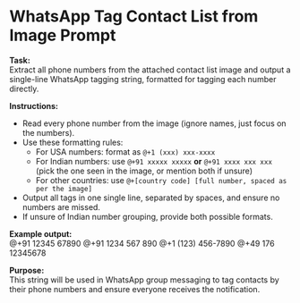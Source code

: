 # WhatsApp Tag Contact List from Image Prompt

**Task:**  
Extract all phone numbers from the attached contact list image and output a single-line WhatsApp tagging string, formatted for tagging each number directly.

**Instructions:**  
- Read every phone number from the image (ignore names, just focus on the numbers).
- Use these formatting rules:  
  - For USA numbers: format as `@+1 (xxx) xxx-xxxx`
  - For Indian numbers: use `@+91 xxxxx xxxxx` **or** `@+91 xxxx xxx xxx` (pick the one seen in the image, or mention both if unsure)
  - For other countries: use `@+[country code] [full number, spaced as per the image]`
- Output all tags in one single line, separated by spaces, and ensure no numbers are missed.
- If unsure of Indian number grouping, provide both possible formats.

**Example output:**  
@+91 12345 67890 @+91 1234 567 890 @+1 (123) 456-7890 @+49 176 12345678


**Purpose:**  
This string will be used in WhatsApp group messaging to tag contacts by their phone numbers and ensure everyone receives the notification.
